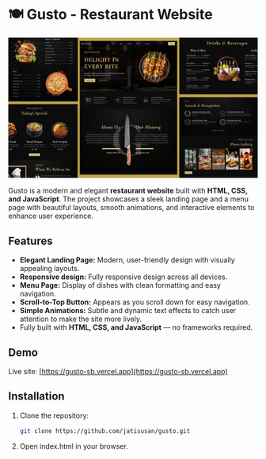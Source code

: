 # 🍽️ Gusto - Restaurant Website

![Gusto Screenshot](assets/banner.png)

Gusto is a modern and elegant **restaurant website** built with **HTML, CSS, and JavaScript**. The project showcases a sleek landing page and a menu page with beautiful layouts, smooth animations, and interactive elements to enhance user experience.

## Features

- **Elegant Landing Page:** Modern, user-friendly design with visually appealing layouts.
- **Responsive design:** Fully responsive design across all devices.  
- **Menu Page:** Display of dishes with clean formatting and easy navigation.  
- **Scroll-to-Top Button:** Appears as you scroll down for easy navigation.  
- **Simple Animations:** Subtle and dynamic text effects to catch user attention to make the site more lively.  
- Fully built with **HTML, CSS, and JavaScript** — no frameworks required.

## Demo

Live site: [https://gusto-sb.vercel.app](https://gusto-sb.vercel.app)

## Installation

1. Clone the repository:
   ```bash
   git clone https://github.com/jatisusan/gusto.git

2. Open index.html in your browser.